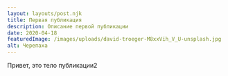 ```yaml
---
layout: layouts/post.njk
title: Первая публикация
description: Описание первой публикации
date: 2020-04-18
featuredImage: /images/uploads/david-troeger-M8xxVih_V_U-unsplash.jpg
alt: Черепаха
---
```

Привет, это тело публикации2